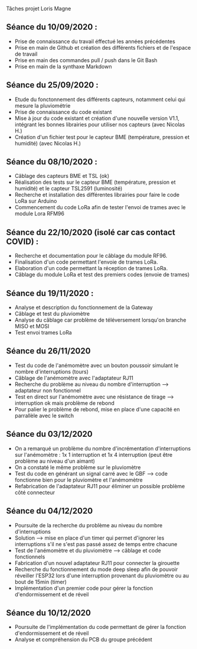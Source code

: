 Tâches projet Loris Magne

Séance du 10/09/2020 :  
- 
- Prise de connaissance du travail éffectué les années précédentes  
- Prise en main de Github et création des différents fichiers et de l'espace de travail  
- Prise en main des commandes pull / push dans le Git Bash  
- Prise en main de la synthaxe Markdown

Séance du 25/09/2020 :
- 
- Etude du fonctonnement des différents capteurs, notamment celui qui mesure la pluviométrie  
- Prise de connaissance du code existant  
- Mise à jour du code existant et création d'une nouvelle version V1.1, intégrant les bonnes librairies pour utiliser nos capteurs (avec Nicolas H.)  
- Création d'un fichier test pour le capteur BME (température, pression et humidité) (avec Nicolas H.)  

Séance du 08/10/2020 :
-
- Câblage des capteurs BME et TSL (ok)  
- Réalisation des tests sur le capteur BME (température, pression et humidité) et le capteur TSL2591 (luminosité)  
- Recherche et installation des différentes librairies pour faire le code LoRa sur Arduino  
- Commencement du code LoRa afin de tester l'envoi de trames avec le module Lora RFM96  

Séance du 22/10/2020 (isolé car cas contact COVID) :
-  
- Recherche et documentation pour le câblage du module RF96.
- Finalisation d'un code permettant l'envoie de trames LoRa.
- Elaboration d'un code permettant la réception de trames LoRa.
- Câblage du module LoRa et test des premiers codes (envoie de trames)

Séance du 19/11/2020 :
-  
- Analyse et description du fonctionnement de la Gateway
- Câblage et test du pluviomètre
- Analyse du câblage car problème de téléversement lorsqu'on branche MISO et MOSI
- Test envoi trames LoRa

Séance du 26/11/2020
-  
- Test du code de l'anémomètre avec un bouton poussoir simulant le nombre d'interruptions (tours)  
- Câblage de l'anémomètre avec l'adaptateur RJ11  
- Recherche du problème au niveau du nombre d'interruption --> adaptateur non fonctionnel  
- Test en direct sur l'anémomètre avec une résistance de tirage --> interruption ok mais problème de rebond  
- Pour palier le problème de rebond, mise en place d'une capacité en parrallèle avec le switch  

Séance du 03/12/2020
- 
- On a remarqué un problème du nombre d'incrémentation d'interruptions sur l'anémomètre : 1x 1 interruption et 1x 4 interruption (peut être problème au niveau d'un aimant)  
- On a constaté le même problème sur le pluviomètre  
- Test du code en générant un signal carré avec le GBF --> code fonctionne bien pour le pluviomètre et l'anémomètre  
- Refabrication de l'adaptateur RJ11 pour éliminer un possible problème côté connecteur  

Séance du 04/12/2020
- 
- Poursuite de la recherche du problème au niveau du nombre d'interruptions  
- Solution --> mise en place d'un timer qui permet d'ignorer les interruptions s'il ne s'est pas passé assez de temps entre chacune  
- Test de l'anémomètre et du pluviomètre --> câblage et code fonctionnels
- Fabrication d'un nouvel adaptateur RJ11 pour connecter la girouette  
- Recherche du fonctionnement du mode deep sleep afin de pouvoir réveiller l'ESP32 lors d'une interruption provenant du pluviomètre ou au bout de 15min (timer)  
- Implémentation d'un premier code pour gérer la fonction d'endormissement et de réveil  

Séance du 10/12/2020
- 
- Poursuite de l'implémentation du code permettant de gérer la fonction d'endormissement et de réveil  
- Analyse et compréhension du PCB du groupe précédent  
